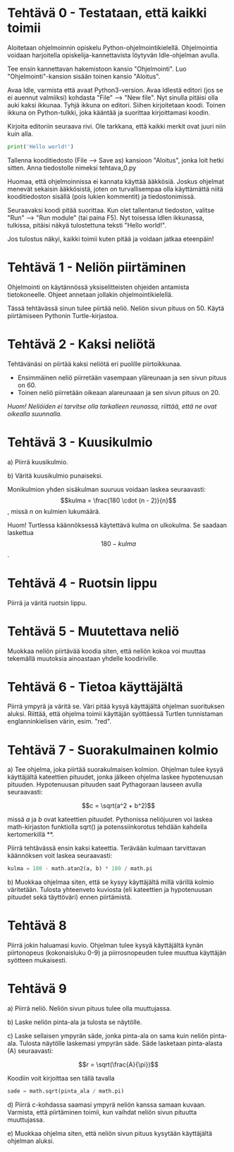 # Tehtävä 0 - Testataan, että kaikki toimii

Aloitetaan ohjelmoinnin opiskelu Python-ohjelmointikielellä. Ohjelmointia voidaan harjoitella opiskelija-kannettavista löytyvän Idle-ohjelman avulla.

Tee ensin kannettavan hakemistoon kansio "Ohjelmointi". Luo "Ohjelmointi"-kansion sisään toinen kansio "Aloitus".

Avaa Idle, varmista että avaat Python3-version. Avaa Idlestä editori (jos se ei auennut valmiiksi) kohdasta "File" --> "New file". Nyt sinulla pitäisi olla auki kaksi ikkunaa. Tyhjä ikkuna on editori. Siihen kirjoitetaan koodi. Toinen ikkuna on Python-tulkki, joka kääntää ja suorittaa kirjoittamasi koodin.

Kirjoita editoriin seuraava rivi. Ole tarkkana, että kaikki merkit ovat juuri niin kuin alla.

```python
print('Hello world!')
```

Tallenna kooditiedosto (File --> Save as) kansioon "Aloitus", jonka loit hetki sitten. Anna tiedostolle nimeksi tehtava_0.py

Huomaa, että ohjelmoinnissa ei kannata käyttää ääkkösiä. Joskus ohjelmat menevät sekaisin ääkkösistä, joten on turvallisempaa olla käyttämättä niitä kooditiedoston sisällä (pois lukien kommentit) ja tiedostonimissä.

Seuraavaksi koodi pitää suorittaa. Kun olet tallentanut tiedoston, valitse "Run" --> "Run module" (tai paina F5). Nyt toisessa Idlen ikkunassa, tulkissa, pitäisi näkyä tulostettuna teksti "Hello world!".

Jos tulostus näkyi, kaikki toimii kuten pitää ja voidaan jatkaa eteenpäin!

# Tehtävä 1 - Neliön piirtäminen

Ohjelmointi on käytännössä yksiselitteisten ohjeiden antamista tietokoneelle. Ohjeet annetaan jollakin ohjelmointikielellä.

Tässä tehtävässä sinun tulee piirtää neliö. Neliön sivun pituus on 50. Käytä piirtämiseen Pythonin Turtle-kirjastoa.

# Tehtävä 2 - Kaksi neliötä

Tehtävänäsi on piirtää kaksi neliötä eri puolille piirtoikkunaa. 

- Ensimmäinen neliö piirretään vasempaan yläreunaan ja sen sivun pituus on 60. 
- Toinen neliö piirretään oikeaan alareunaaan ja sen sivun pituus on 20. 

*Huom! Neliöiden ei tarvitse olla tarkalleen reunassa, riittää, että ne ovat oikealla suunnalla.*

# Tehtävä 3 - Kuusikulmio

a) Piirrä kuusikulmio.

b) Väritä kuusikulmio punaiseksi.

Monikulmion yhden sisäkulman suuruus voidaan laskea seuraavasti: $$kulma = \frac{180 \cdot (n - 2)}{n}$$, missä $n$ on kulmien lukumäärä.

Huom! Turtlessa käännöksessä käytettävä kulma on ulkokulma. Se saadaan laskettua $$180 - kulma$$.

# Tehtävä 4 - Ruotsin lippu

Piirrä ja väritä ruotsin lippu.

# Tehtävä 5 - Muutettava neliö

Muokkaa neliön piirtävää koodia siten, että neliön kokoa voi muuttaa tekemällä muutoksia ainoastaan yhdelle koodiriville.

# Tehtävä 6 - Tietoa käyttäjältä

Piirrä ympyrä ja väritä se. Väri pitää kysyä käyttäjältä ohjelman suorituksen aluksi. Riittää, että ohjelma toimii käyttäjän syöttäessä Turtlen tunnistaman englanninkielisen värin, esim. "red".

# Tehtävä 7 - Suorakulmainen kolmio

a) Tee ohjelma, joka piirtää suorakulmaisen kolmion. Ohjelman tulee kysyä käyttäjältä kateettien pituudet, jonka jälkeen ohjelma laskee hypotenuusan pituuden. Hypotenuusan pituuden saat Pythagoraan lauseen avulla seuraavasti:

$$c = \sqrt(a^2 + b^2)$$

missä $a$ ja $b$ ovat kateettien pituudet. Pythonissa neliöjuuren voi laskea math-kirjaston funktiolla sqrt() ja potenssiinkorotus tehdään kahdella kertomerkillä **.

Piirrä tehtävässä ensin kaksi kateettia. Terävään kulmaan tarvittavan käännöksen voit laskea seuraavasti:

```python
kulma = 180 - math.atan2(a, b) * 180 / math.pi
```

b) Muokkaa ohjelmaa siten, että se kysyy käyttäjältä millä värillä kolmio väritetään. Tulosta yhteenveto kuviosta (eli kateettien ja hypotenuusan pituudet sekä täyttöväri) ennen piirtämistä.


# Tehtävä 8

Piirrä jokin haluamasi kuvio. Ohjelman tulee kysyä käyttäjältä kynän piirtonopeus (kokonaisluku 0-9) ja piirrosnopeuden tulee muuttua käyttäjän syötteen mukaisesti.

# Tehtävä 9

a) Piirrä neliö. Neliön sivun pituus tulee olla muuttujassa.

b) Laske neliön pinta-ala ja tulosta se näytölle.

c) Laske sellaisen ympyrän säde, jonka pinta-ala on sama kuin neliön pinta-ala. Tulosta näytölle laskemasi ympyrän säde. Säde lasketaan pinta-alasta (A) seuraavasti:

$$r = \sqrt(\frac{A}{\pi})$$

Koodiin voit kirjoittaa sen tällä tavalla

```python
sade = math.sqrt(pinta_ala / math.pi)
```

d) Piirrä c-kohdassa saamasi ympyrä neliön kanssa samaan kuvaan. Varmista, että piirtäminen toimii, kun vaihdat neliön sivun pituutta muuttujassa.

e) Muokkaa ohjelma siten, että neliön sivun pituus kysytään käyttäjältä ohjelman aluksi.